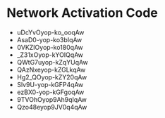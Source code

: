 # Network Activation Code
* uDcYvOyop-ko_ooqAw
* AsaD0-yop-ko3bIqAw
* 0VKZIOyop-ko180qAw
* _Z31xOyop-kYOIQqAw
* QWtG7uyop-kZqYUqAw
* QAzNxeyop-kZGLkqAw
* Hg2_QOyop-kZY20qAw
* Slv9U-yop-kGFP4qAw
* ezBX0-yop-kGFgoqAw
* 9TVOhOyop9Ah9qIqAw
* Qzo48eyop9JV0q4qAw